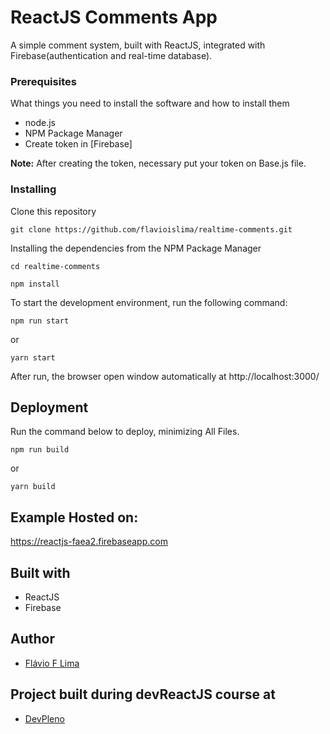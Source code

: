 # ReactJS Comments App

A simple comment system, built with ReactJS, integrated with Firebase(authentication and real-time database).

### Prerequisites

What things you need to install the software and how to install them

* node.js
* NPM Package Manager
* Create token in [Firebase]

**Note:** After creating the token, necessary put your token on Base.js file.

### Installing

Clone this repository

```
git clone https://github.com/flavioislima/realtime-comments.git
```

Installing the dependencies from the NPM Package Manager

```
cd realtime-comments
```

```
npm install
```

To start the development environment, run the following command:

```
npm run start
```

or

```
yarn start
```

After run, the browser open window automatically at http://localhost:3000/

## Deployment

Run the command below to deploy, minimizing All Files.

```
npm run build
```

or

```
yarn build
```

## Example Hosted on: 

https://reactjs-faea2.firebaseapp.com

## Built with

- ReactJS
- Firebase

## Author

- [Flávio F Lima](https://github.com/flavioislima)

## Project built during devReactJS course at
- [DevPleno](https://devpleno.com.br)
